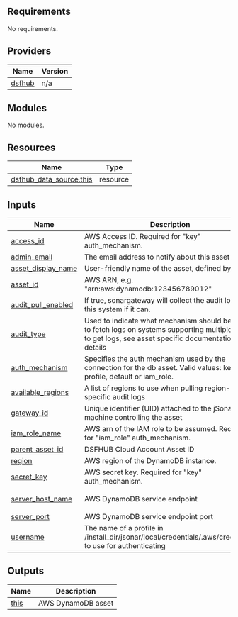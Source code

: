 <!-- BEGIN_TF_DOCS -->
## Requirements

No requirements.

## Providers

| Name | Version |
|------|---------|
| <a name="provider_dsfhub"></a> [dsfhub](#provider\_dsfhub) | n/a |

## Modules

No modules.

## Resources

| Name | Type |
|------|------|
| [dsfhub_data_source.this](https://registry.terraform.io/providers/imperva/dsfhub/latest/docs/resources/data_source) | resource |

## Inputs

| Name | Description | Type | Default | Required |
|------|-------------|------|---------|:--------:|
| <a name="input_access_id"></a> [access\_id](#input\_access\_id) | AWS Access ID. Required for "key" auth\_mechanism. | `string` | `null` | no |
| <a name="input_admin_email"></a> [admin\_email](#input\_admin\_email) | The email address to notify about this asset | `string` | n/a | yes |
| <a name="input_asset_display_name"></a> [asset\_display\_name](#input\_asset\_display\_name) | User-friendly name of the asset, defined by user | `string` | n/a | yes |
| <a name="input_asset_id"></a> [asset\_id](#input\_asset\_id) | AWS ARN, e.g. "arn:aws:dynamodb:123456789012" | `string` | n/a | yes |
| <a name="input_audit_pull_enabled"></a> [audit\_pull\_enabled](#input\_audit\_pull\_enabled) | If true, sonargateway will collect the audit logs for this system if it can. | `bool` | `null` | no |
| <a name="input_audit_type"></a> [audit\_type](#input\_audit\_type) | Used to indicate what mechanism should be used to fetch logs on systems supporting multiple ways to get logs, see asset specific documentation for details | `string` | `null` | no |
| <a name="input_auth_mechanism"></a> [auth\_mechanism](#input\_auth\_mechanism) | Specifies the auth mechanism used by the connection for the db asset. Valid values: key, profile, default or iam\_role. | `string` | `"default"` | no |
| <a name="input_available_regions"></a> [available\_regions](#input\_available\_regions) | A list of regions to use when pulling region-specific audit logs | `list(string)` | `null` | no |
| <a name="input_gateway_id"></a> [gateway\_id](#input\_gateway\_id) | Unique identifier (UID) attached to the jSonar machine controlling the asset | `string` | n/a | yes |
| <a name="input_iam_role_name"></a> [iam\_role\_name](#input\_iam\_role\_name) | AWS arn of the IAM role to be assumed. Required for "iam\_role" auth\_mechanism. | `string` | `null` | no |
| <a name="input_parent_asset_id"></a> [parent\_asset\_id](#input\_parent\_asset\_id) | DSFHUB Cloud Account Asset ID | `string` | `null` | no |
| <a name="input_region"></a> [region](#input\_region) | AWS region of the DynamoDB instance. | `string` | `null` | no |
| <a name="input_secret_key"></a> [secret\_key](#input\_secret\_key) | AWS secret key. Required for "key" auth\_mechanism. | `string` | `null` | no |
| <a name="input_server_host_name"></a> [server\_host\_name](#input\_server\_host\_name) | AWS DynamoDB service endpoint | `string` | `"dynamodb.us-east-2.amazonaws.com"` | no |
| <a name="input_server_port"></a> [server\_port](#input\_server\_port) | AWS DynamoDB service endpoint port | `string` | `"443"` | no |
| <a name="input_username"></a> [username](#input\_username) | The name of a profile in /install\_dir/jsonar/local/credentials/.aws/credentials to use for authenticating | `string` | `null` | no |

## Outputs

| Name | Description |
|------|-------------|
| <a name="output_this"></a> [this](#output\_this) | AWS DynamoDB asset |
<!-- END_TF_DOCS -->